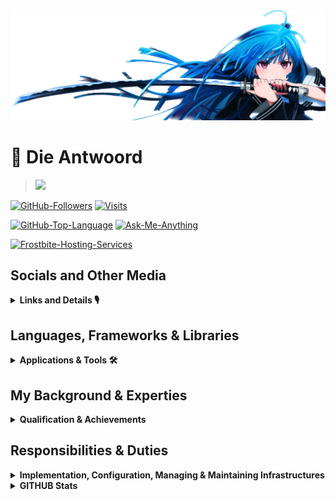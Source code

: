 
<!--
<image src="./assets/image00.png" alt=Slime-Banner width=1000/>

[![LinkedIn](https://img.shields.io/badge/linkedin-%230077B5.svg?&style=for-the-badge&logo=linkedin&logoColor=white)](https://www.linkedin.com/in/ademola-akinsola-3191571a2/)
[![Gmail](https://img.shields.io/badge/gmail-%23D14836.svg?&style=for-the-badge&logo=gmail&logoColor=white)](mailto:akinsolaademolatemitope@gmail.com)
-->

<picture>
  <source media="(prefers-color-scheme: dark)" srcset="assets/image00.png">
  <source media="(prefers-color-scheme: light)" srcset="assets/image00.png">
  <img alt="Slime-Banner" src="assets/image00.png" width=1000/>
</picture>

# 🌠 Die Antwoord

> ![](https://hit.yhype.me/github/profile?user_id=94087113)

[![GitHub-Followers](https://img.shields.io/github/followers/Die-Antwoord.svg?style=for-the-badge&logo=github&label=Follow&maxAge=2592000)](https://github.com/Die-Antwoord)
[![Visits](https://komarev.com/ghpvc?username=Die-Antwoord&style=for-the-badge&logo=github)](https://github.com/Die-Antwoord)

[![GitHub-Top-Language](https://img.shields.io/github/languages/top/qwertyquerty/pypresence.svg?style=for-the-badge&color=1a56bc&logo=python)](https://discord.gg/aF4Uq4DxdJ)
[![Ask-Me-Anything](https://img.shields.io/badge/Ask_Me-Anything-000.svg?style=for-the-badge&color=1a56bc)](https://discord.gg/aF4Uq4DxdJ)

[![Frostbite-Hosting-Services](https://img.shields.io/badge/-Frostbite_Hosting_Services-000?&style=for-the-badge&logo=Discord)](<https://dashboard.fb-hosting.ga/register?ref=nMHytd8d>)

## Socials and Other Media

<details>
 <summary><b>Links and Details 🎙</b></summary>

> [![Discord](https://img.shields.io/badge/-Discord-000?style=for-the-badge&logo=Discord)](https://discord.gg/aF4Uq4DxdJ)

> [![Dangercord](https://img.shields.io/badge/-Dangercord-000?style=for-the-badge&logo=Discord)](https://dangercord.com)
> [![Blacklister](https://img.shields.io/badge/-Blacklister-000?style=for-the-badge&logo=Discord)](https://blacklister.xyz/)

> [![Replit](https://img.shields.io/badge/-Replit-000?style=for-the-badge&logo=Replit)](https://replit.com/@Die-Antwoord)
> [![Gitlab](https://img.shields.io/badge/-Gitlab-000?style=for-the-badge&logo=Gitlab)](https://gitlab.com/die-antwoord)
> [![LeetCode](https://img.shields.io/badge/-LeetCode-000?style=for-the-badge&logo=LeetCode)](https://leetcode.com/Die-Antwoord/)
> [![Codepen](https://img.shields.io/badge/-Codepen-000?style=for-the-badge&logo=codepen)](https://codepen.io/Die-Antwoord)
> [![Bitbucket](https://img.shields.io/badge/-Bitbucket-000?style=for-the-badge&logo=bitbucket)](https://bitbucket.org/dieantwoord1)
> [![npmjs](https://img.shields.io/badge/-npmjs-000?style=for-the-badge&logo=npm)](https://www.npmjs.com/~dieantwoord)
> [![Stack_Overflow](https://img.shields.io/badge/-Stack_Overflow-000?style=for-the-badge&logo=stack-overflow)](https://stackoverflow.com/users/20395182/die-antwoord)
> [![Medium](https://img.shields.io/badge/-Medium-000?style=for-the-badge&logo=medium)]()
> [![GitBook](https://img.shields.io/badge/-GitBook-000?style=for-the-badge&logo=gitbook)]()

> [![LinkedIn](https://img.shields.io/badge/-LinkedIn-000?style=for-the-badge&logo=linkedin&logoColor=blue)]()
> [![Reddit](https://img.shields.io/badge/-Reddit-000?style=for-the-badge&logo=Reddit)](https://www.reddit.com/user/die_antwoord_za)
> [![Twitch](https://img.shields.io/badge/-Twitch-000?style=for-the-badge&logo=Twitch)](https://www.twitch.tv/die_antwoord_wkj)
> [![Twitter](https://img.shields.io/badge/-Twitter-000?style=for-the-badge&logo=Twitter)](https://twitter.com/dieantwoordza)
> [![YouTube](https://img.shields.io/badge/-YouTube-000?style=for-the-badge&logo=YouTube&logoColor=red)](https://www.youtube.com/channel/UCnl7cWx6PVdIelry9YBFxXA)
> [![TikTok](https://img.shields.io/badge/-TikTok-000?style=for-the-badge&logo=tiktok&logoColor=purple)](https://www.tiktok.com/@die_antwoord_wkj)

> [![SoundCloud](https://img.shields.io/badge/-SoundCloud-000?style=for-the-badge&logo=soundcloud)](https://soundcloud.com/dieantwoordza)
> [![Spotify](https://img.shields.io/badge/-Spotify-000?style=for-the-badge&logo=Spotify)](https://open.spotify.com/user/zsb4oem3sdzl6k8bfara026pz?si=ce432f1572a34610)
> [![RSS-Feeds](https://img.shields.io/badge/-RSS-000?style=for-the-badge&logo=rss)]()
> [![Steam](https://img.shields.io/badge/-Steam-000?style=for-the-badge&logo=steam)]()
> [![Battle.net](https://img.shields.io/badge/-Battle.net-000?style=for-the-badge&logo=battle.net)]()
> [![MyAnimeList](https://img.shields.io/badge/-My_Anime_Watchlist-000?style=for-the-badge&logo=crunchyroll)](https://myanimelist.net/animelist/dieantwoord)
> [![PayPal](https://img.shields.io/badge/-PayPal-000?style=for-the-badge&logo=paypal)]()

</details>

## Languages, Frameworks & Libraries

<details>
 <summary><b>Applications & Tools 🛠</b></summary>

> [![Microsoft](https://img.shields.io/badge/-Microsoft-000?style=for-the-badge&logo=Microsoft&logoColor=darkblue)]()
> [![Windows-11](https://img.shields.io/badge/-Windows_11-000?style=for-the-badge&logo=windows11&logoColor=blue)]()
> [![Windows-XP](https://img.shields.io/badge/-Windows_XP-000?style=for-the-badge&logo=windowsxp&logoColor=red)]()
> [![Windows-95](https://img.shields.io/badge/-Windows_95-000?style=for-the-badge&logo=windows95&logoColor=lightblue)]()

> [![Microsoft_Server](https://img.shields.io/badge/-Microsoft_Server-000?style=for-the-badge&logo=windowsterminal)]()
> [![Microsoft_SQL_Server](https://img.shields.io/badge/-Microsoft_SQL_Server-000?style=for-the-badge&logo=microsoft-sql-server&> logoColor=yellow)]()
> [![Microsoft_SharePoint](https://img.shields.io/badge/-Microsoft_SharePoint-000?style=for-the-badge&logo=microsoft-sharepoint&> logoColor=blue)]()
> [![Microsoft_Azure](https://img.shields.io/badge/-Microsoft_Azure-000?style=for-the-badge&logo=microsoft-azure&logoColor=blue)]()

> [![Linux](https://img.shields.io/badge/-Linux-000?style=for-the-badge&logo=Linux)]()
> [![Arch_Linux](https://img.shields.io/badge/-Arch_Linux-000?style=for-the-badge&logo=arch-linux)]()
> [![Fedora](https://img.shields.io/badge/-Fedora-000?style=for-the-badge&logo=fedora)]()
> [![Kali_Linux](https://img.shields.io/badge/-Kali_Linux-000?style=for-the-badge&logo=kali-linux)]()
> [![RedHat](https://img.shields.io/badge/-Red%20Hat-000?style=for-the-badge&logo=redhat)]()
> [![SUSE](https://img.shields.io/badge/-SUSE-000?style=for-the-badge&logo=SUSE)]()
> [![Ubuntu](https://img.shields.io/badge/-Ubuntu-000?style=for-the-badge&logo=ubuntu)]()

> [![Python](https://img.shields.io/badge/-Python-000?style=for-the-badge&logo=python)]()
> [![Powershell](https://img.shields.io/badge/-Powershell-000?style=for-the-badge&logo=powershell)]()
> [![TypeScript](https://img.shields.io/badge/-TypeScript-000?style=for-the-badge&logo=typescript)]()
> [![JavaScript](https://img.shields.io/badge/-JavaScript-000?style=for-the-badge&logo=javascript)]()
> [![HTML5](https://img.shields.io/badge/-HTML5-000?style=for-the-badge&logo=html5)]()
> [![HTML](https://img.shields.io/badge/-HTML-000?style=for-the-badge&logo=html5)]()
> [![CSS3](https://img.shields.io/badge/-CSS3-000?style=for-the-badge&logo=css3)]()
> [![CSS](https://img.shields.io/badge/-CSS-000?style=for-the-badge&logo=css3)]()
> [![Markdown](https://img.shields.io/badge/Markdown-000000?style=for-the-badge&logo=markdown&logoColor=white)]()
> [![Vercel](https://img.shields.io/badge/-Vercel-000?style=for-the-badge&logo=vercel)]()
> [![MongoDB](https://img.shields.io/badge/-MongoDB-000?style=for-the-badge&logo=mongodb)]()
> [![MySQL](https://img.shields.io/badge/-MySQL-000?style=for-the-badge&logo=mysql)]()
> [![SQLite](https://img.shields.io/badge/-SQLite-000?style=for-the-badge&logo=sqlite)]()

> [![Visual_Studio](https://img.shields.io/badge/-Visual_Studio-000?style=for-the-badge&logo=visual%20studio)]()
> [![Sublime_Text](https://img.shields.io/badge/-Sublime_Text-000?style=for-the-badge&logo=sublime-text)]()
> [![Gimp](https://img.shields.io/badge/-Gimp-000?style=for-the-badge&logo=gimp)]()
> [![PS](https://img.shields.io/badge/-PS-000?style=for-the-badge&logo=adobephotoshop)]()

> [![Wordpress](https://img.shields.io/badge/-Wordpress-000?style=for-the-badge&logo=wordpress)]()
> [![Joomla](https://img.shields.io/badge/-Joomla-000?style=for-the-badge&logo=joomla)]()
> [![Drupal](https://img.shields.io/badge/-Drupal-000?style=for-the-badge&logo=drupal)]()
> [![Google_Cloud](https://img.shields.io/badge/-Google_Cloud-000?style=for-the-badge&logo=google-cloud)](https://github.com/Die-Antwoord)

</details>

## My Background & Experties

<details>
 <summary><b>Qualification & Achievements</b></summary>

> ⦁ +A 220-601 (Hardware and Software) Exam No 220-601 

> ⦁ +A 220-602 (IT Technician) Exam No 220-602 

> ⦁ +N (Networking) 

> ⦁ MCSE:70-270 (Installing, Configuring, and Administering Microsoft Windows XP Professional) 

> ⦁ MCSE:70-293 (Planning and Maintaining a Windows Server 2003 Network Infrastructure) 

> ⦁ MCSE:70-236 (Microsoft Exchange Server 2007 Configuration) 

> ⦁ MCSE:70-294 (Windows Server 2003 Active Directory Planning Implementation and Maintenance) 

> ⦁ MCSE:70-290 (Windows Server 2003 Environment Management and Maintenance ) 

> ⦁ MCSE:70-291 (Windows Server 2003 Network Infrastructure Implementation Management and Maintenance) 

> ⦁ MCSE:70-297 (Windows Server 2003 Directory Service Design) 

> ⦁ MCSE:70-294 (Windows Server 2003 Active Directory Planning Implementation and Maintenance) 

> ⦁ MCSE:70-236 (Microsoft Exchange Server 2007 Configuration) 

> ⦁ MCSE:70-228 (SQL Server 2000 Administration) 

> ⦁ CCNA 

> ⦁ Linux Server (Ubuntu, Kali) 

> ⦁ ICDL, ITIL

</details>

## Responsibilities & Duties

<details>
 <summary><b>Implementation, Configuration, Managing & Maintaining Infrastructures</b></summary>

> ⦁ SQL Server Databases 

> ⦁ Active Directory Domain Server Infrastructure 

> ⦁ Microsoft Exchange Server 

> ⦁ Microsoft SQL 

> ⦁ Virtualized Server (VMware, Esxi, HyperV) 

> ⦁ Microsoft HyperV Cluster Server 

> ⦁ Windows Update Server 

> ⦁ Windows Desktop Application (Deplotment, Backups) 

> ⦁ Antivirus Systems ( Trend Micro, Bit defender, Kaspersky ) 

> ⦁ Network LAN and WAN services ⦁ Firewalls, DMZ, Routing and QOS 

> ⦁ DNS, IIS and 3de party hosted services 

> ⦁ Web Proxy Systems and Server (ISA, Free Proxy etc.) 

> ⦁ Backups tapes, drives and online storage 

> ⦁ 3de party apps (Coltech, VIP, Pastel, AutoCAD, Qcad, Photoshop, Smartboards)

</details>

<details>
 <summary><b>GITHUB Stats</b></summary>

    [![GitHub Stats](https://github-readme-stats-die-antwoord.vercel.app/api?username=Die-Antwoord&show_icons=true&theme=transparent&border_radius=12)](https://discord.gg/aF4Uq4DxdJ)

/    [![GitHub Streak](https://github-readme-streak-stats.herokuapp.com?user=Die-Antwoord&theme=windows-dark&border_radius=12&date_format=j%20M%5B%20Y%5D&background=DD272700&border=DDDAD7&stroke=DDDDDD&sideNums=025CDA&sideLabels=417E87&currStreakLabel=417E87&dates=025CDA&ring=025CDA&fire=DD2727&currStreakNum=025CDA)](https://discord.gg/aF4Uq4DxdJ)

/    [![Top Langs](https://github-readme-stats-die-antwoord.vercel.app/api/top-langs/?username=Die-Antwoord&theme=transparent&layout=compact&card_width=445&border_radius=12)](https://discord.gg/aF4Uq4DxdJ)

</details>

<!--
[![Discord Presence](https://lanyard.cnrad.dev/api/224320540402253824?theme=dark&bg=06142e&animated=true&hideDiscrim=true&borderRadius=25px&idleMessage=||There%20can%20only%20be%20one||)](https://discord.com/users/224320540402253824)
x
-->

